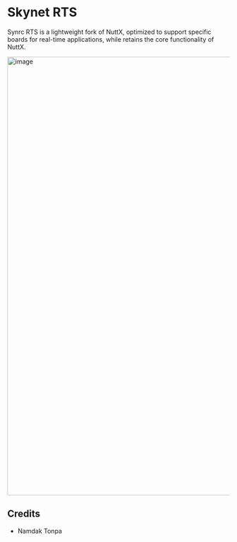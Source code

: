 Skynet RTS
==========

Synrc RTS is a lightweight fork of NuttX, optimized to support specific boards
for real-time applications, while retains the core functionality of NuttX.

<img width="1896" height="993" alt="image" src="https://github.com/user-attachments/assets/9e4819d8-176e-480e-9e6b-1a668143873e" />

Credits
-------

* Namdak Tonpa

